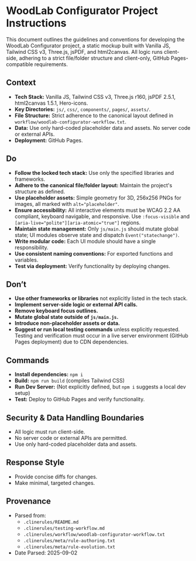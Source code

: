 # WoodLab Configurator Project Instructions

This document outlines the guidelines and conventions for developing the WoodLab Configurator project, a static mockup built with Vanilla JS, Tailwind CSS v3, Three.js, jsPDF, and html2canvas. All logic runs client-side, adhering to a strict file/folder structure and client-only, GitHub Pages-compatible requirements.

## Context

- **Tech Stack:** Vanilla JS, Tailwind CSS v3, Three.js r160, jsPDF 2.5.1, html2canvas 1.5.1, Hero-icons.
- **Key Directories:** `js/`, `css/`, `components/`, `pages/`, `assets/`.
- **File Structure:** Strict adherence to the canonical layout defined in `workflow/woodlab-configurator-workflow.txt`.
- **Data:** Use only hard-coded placeholder data and assets. No server code or external APIs.
- **Deployment:** GitHub Pages.

## Do

- **Follow the locked tech stack:** Use only the specified libraries and frameworks.
- **Adhere to the canonical file/folder layout:** Maintain the project's structure as defined.
- **Use placeholder assets:** Simple geometry for 3D, 256x256 PNGs for images, all marked with `alt="placeholder"`.
- **Ensure accessibility:** All interactive elements must be WCAG 2.2 AA compliant, keyboard navigable, and responsive. Use `:focus-visible` and `[aria-live="polite"][aria-atomic="true"]` regions.
- **Maintain state management:** Only `js/main.js` should mutate global state; UI modules observe state and dispatch `Event("statechange")`.
- **Write modular code:** Each UI module should have a single responsibility.
- **Use consistent naming conventions:** For exported functions and variables.
- **Test via deployment:** Verify functionality by deploying changes.

## Don’t

- **Use other frameworks or libraries** not explicitly listed in the tech stack.
- **Implement server-side logic or external API calls.**
- **Remove keyboard focus outlines.**
- **Mutate global state outside of `js/main.js`.**
- **Introduce non-placeholder assets or data.**
- **Suggest or run local testing commands** unless explicitly requested. Testing and verification must occur in a live server environment (GitHub Pages deployment) due to CDN dependencies.

## Commands

- **Install dependencies:** `npm i`
- **Build:** `npm run build` (compiles Tailwind CSS)
- **Run Dev Server:** (Not explicitly defined, but `npm i` suggests a local dev setup)
- **Test:** Deploy to GitHub Pages and verify functionality.

## Security & Data Handling Boundaries

- All logic must run client-side.
- No server code or external APIs are permitted.
- Use only hard-coded placeholder data and assets.

## Response Style

- Provide concise diffs for changes.
- Make minimal, targeted changes.

## Provenance

- Parsed from:
    - `.clinerules/README.md`
    - `.clinerules/testing-workflow.md`
    - `.clinerules/workflow/woodlab-configurator-workflow.txt`
    - `.clinerules/meta/rule-authoring.txt`
    - `.clinerules/meta/rule-evolution.txt`
- Date Parsed: 2025-09-02
